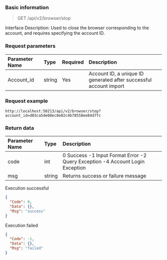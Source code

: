 ### Basic information

> GET /api/v2/browser/stop

Interface Description: Used to close the browser corresponding to the account, and requires specifying the account ID.

### Request parameters
|Parameter Name | Type | Required | Description|
|:---- |:-- |:-- |:-- |
|Account_id | string | Yes | Account ID, a unique ID generated after successful account import|

### Request example

```
http://localhost:50213/api/v2/browser/stop?account_id=d03ca5de08ec8e02c4b78558ee84d7fc
```
### Return data

| Parameter Name | Type | Description |
| :------- | :----- | :---- |
| code     | int    | 0 Success -1 Input Format Error -2 Query Exception -4 Account Login Exception |
| msg      | string | Returns success or failure message                                            |

Execution successful

```json
{
  "Code": 0,
  "Data": {},
  "Msg": "success"
}
```

Execution failed

```json
{
  "Code": -1,
  "Data": {},
  "Msg": "failed"
}
```
